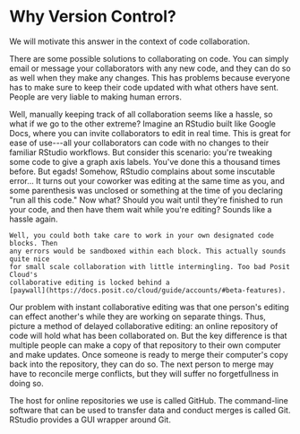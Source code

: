 # Why Version Control?

We will motivate this answer in the context of code collaboration.

There are some possible solutions to collaborating on code. You can simply email
or message your collaborators with any new code, and they can do so as well when
they make any changes. This has problems because everyone has to make sure to
keep their code updated with what others have sent. People are very liable to
making human errors.

Well, manually keeping track of all collaboration seems like a hassle, so what
if we go to the other extreme? Imagine an RStudio built like Google Docs, where
you can invite collaborators to edit in real time. This is great for ease of
use---all your collaborators can code with no changes to their familiar RStudio
workflows. But consider this scenario: you're tweaking some code to give a graph
axis labels. You've done this a thousand times before. But egads! Somehow,
RStudio complains about some inscutable error... It turns out your coworker was
editing at the same time as you, and some parenthesis was unclosed or something
at the time of you declaring "run all this code." Now what? Should you wait
until they're finished to run your code, and then have them wait while you're
editing? Sounds like a hassle again.

```{note}
Well, you could both take care to work in your own designated code blocks. Then
any errors would be sandboxed within each block. This actually sounds quite nice
for small scale collaboration with little intermingling. Too bad Posit Cloud's
collaborative editing is locked behind a
[paywall](https://docs.posit.co/cloud/guide/accounts/#beta-features).
```

Our problem with instant collaborative editing was that one person's editing can
effect another's while they are working on separate things. Thus, picture a
method of delayed collaborative editing: an online repository of code will hold
what has been collaborated on. But the key difference is that multiple people
can make a copy of that repository to their own computer and make updates. Once
someone is ready to merge their computer's copy back into the repository, they
can do so. The next person to merge may have to reconcile merge conflicts, but
they will suffer no forgetfullness in doing so.

The host for online repositories we use is called GitHub. The command-line
software that can be used to transfer data and conduct merges is called Git.
RStudio provides a GUI wrapper around Git.
